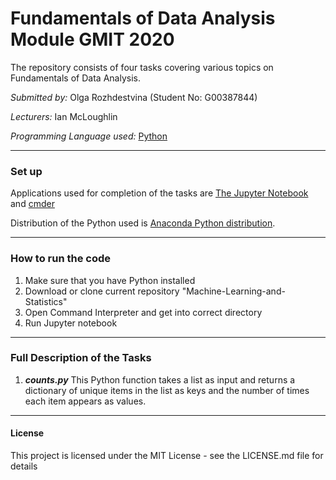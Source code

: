 # Fundamentals of Data Analysis Module GMIT 2020

The repository consists of four tasks covering various topics on Fundamentals of Data Analysis.

*Submitted by:* Olga Rozhdestvina (Student No: G00387844) 

*Lecturers:* Ian McLoughlin

*Programming Language used:* [Python](https://www.python.org/)

------

### Set up

Applications used for completion of the tasks are [The Jupyter Notebook](https://jupyter.org/) and [cmder](http://cmder.net/)

Distribution of the Python used is [Anaconda Python distribution](https://www.anaconda.com/). 

------

###  How to run the code

1. Make sure that you have Python installed
2. Download or clone current repository "Machine-Learning-and-Statistics"
3. Open Command Interpreter and get into correct directory
4. Run Jupyter notebook

------


### Full Description of the Tasks

1. ***counts.py***
This Python function takes a list as input and returns a dictionary of unique items in the list as keys and the number of times each item appears as values. 


------

#### License

This project is licensed under the MIT License - see the LICENSE.md file for details